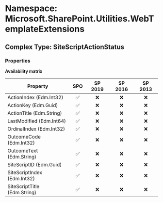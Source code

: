 # Namespace: Microsoft.SharePoint.Utilities.WebTemplateExtensions

## Complex Type: SiteScriptActionStatus

### Properties

**Availability matrix**

Property | SPO | SP 2019 | SP 2016 | SP 2013
----------|:---:|:-------:|:-------:|:-------:
ActionIndex (Edm.Int32) | ✅ | ❌ | ❌ | ❌
ActionKey (Edm.Guid) | ✅ | ❌ | ❌ | ❌
ActionTitle (Edm.String) | ✅ | ❌ | ❌ | ❌
LastModified (Edm.Int64) | ✅ | ❌ | ❌ | ❌
OrdinalIndex (Edm.Int32) | ✅ | ❌ | ❌ | ❌
OutcomeCode (Edm.Int32) | ✅ | ❌ | ❌ | ❌
OutcomeText (Edm.String) | ✅ | ❌ | ❌ | ❌
SiteScriptID (Edm.Guid) | ✅ | ❌ | ❌ | ❌
SiteScriptIndex (Edm.Int32) | ✅ | ❌ | ❌ | ❌
SiteScriptTitle (Edm.String) | ✅ | ❌ | ❌ | ❌